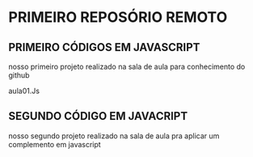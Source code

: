 # PRIMEIRO REPOSÓRIO REMOTO 

## PRIMEIRO CÓDIGOS EM JAVASCRIPT
  nosso primeiro projeto realizado na sala de aula para conhecimento do github 

aula01.Js

## SEGUNDO CÓDIGO EM JAVACRIPT
  nosso segundo projeto realizado na sala de aula pra aplicar um complemento em javascript

  


